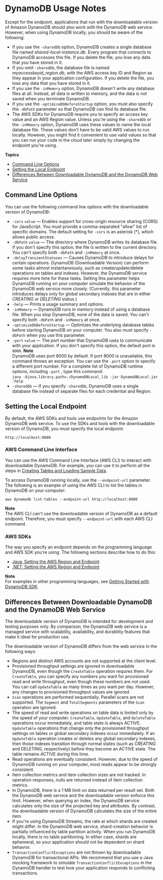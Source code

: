 # DynamoDB Usage Notes<a name="DynamoDBLocal.UsageNotes"></a>

Except for the endpoint, applications that run with the downloadable version of Amazon DynamoDB should also work with the DynamoDB web service\. However, when using DynamoDB locally, you should be aware of the following:
+ If you use the `-sharedDb` option, DynamoDB creates a single database file named *shared\-local\-instance\.db*\. Every program that connects to DynamoDB accesses this file\. If you delete the file, you lose any data that you have stored in it\.
+ If you omit `-sharedDb`, the database file is named *myaccesskeyid\_region\.db*, with the AWS access key ID and Region as they appear in your application configuration\. If you delete the file, you lose any data that you have stored in it\.
+ If you use the `-inMemory` option, DynamoDB doesn't write any database files at all\. Instead, all data is written to memory, and the data is not saved when you terminate DynamoDB\.
+ If you use the `-optimizeDbBeforeStartup` option, you must also specify the `-dbPath` parameter so that DynamoDB can find its database file\.
+ The AWS SDKs for DynamoDB require you to specify an access key value and an AWS Region value\. Unless you're using the `-sharedDb` or the `-inMemory` option, DynamoDB uses these values to name the local database file\. These values don't have to be valid AWS values to run locally\. However, you might find it convenient to use valid values so that you can run your code in the cloud later simply by changing the endpoint you're using\.

**Topics**
+ [Command Line Options](#DynamoDBLocal.CommandLineOptions)
+ [Setting the Local Endpoint](#DynamoDBLocal.Endpoint)
+ [Differences Between Downloadable DynamoDB and the DynamoDB Web Service](#DynamoDBLocal.Differences)

## Command Line Options<a name="DynamoDBLocal.CommandLineOptions"></a>

You can use the following command line options with the downloadable version of DynamoDB:
+ `-cors` `value` — Enables support for cross\-origin resource sharing \(CORS\) for JavaScript\. You must provide a comma\-separated "allow" list of specific domains\. The default setting for `-cors` is an asterisk \(\*\), which allows public access\.
+ `-dbPath` `value` — The directory where DynamoDB writes its database file\. If you don't specify this option, the file is written to the current directory\. You can't specify both `-dbPath` and `-inMemory` at once\.
+ `-delayTransientStatuses` — Causes DynamoDB to introduce delays for certain operations\. DynamoDB \(Downloadable Version\) can perform some tasks almost instantaneously, such as create/update/delete operations on tables and indexes\. However, the DynamoDB service requires more time for these tasks\. Setting this parameter helps DynamoDB running on your computer simulate the behavior of the DynamoDB web service more closely\. \(Currently, this parameter introduces delays only for global secondary indexes that are in either *CREATING* or *DELETING* status\.\)
+ `-help` — Prints a usage summary and options\.
+ `-inMemory` — DynamoDB runs in memory instead of using a database file\. When you stop DynamoDB, none of the data is saved\. You can't specify both `-dbPath` and `-inMemory` at once\.
+ `-optimizeDbBeforeStartup` — Optimizes the underlying database tables before starting DynamoDB on your computer\. You also must specify `-dbPath` when you use this parameter\.
+ `-port` `value` — The port number that DynamoDB uses to communicate with your application\. If you don't specify this option, the default port is `8000`\.
**Note**  
DynamoDB uses port 8000 by default\. If port 8000 is unavailable, this command throws an exception\. You can use the `-port` option to specify a different port number\. For a complete list of DynamoDB runtime options, including `-port` , type this command:  
`java -Djava.library.path=./DynamoDBLocal_lib -jar DynamoDBLocal.jar -help`
+ `-sharedDb` — If you specify `-sharedDb`, DynamoDB uses a single database file instead of separate files for each credential and Region\.

## Setting the Local Endpoint<a name="DynamoDBLocal.Endpoint"></a>

By default, the AWS SDKs and tools use endpoints for the Amazon DynamoDB web service\. To use the SDKs and tools with the downloadable version of DynamoDB, you must specify the local endpoint:

`http://localhost:8000`

### AWS Command Line Interface<a name="DynamoDBLocal.Endpoint.CLI"></a>

You can use the AWS Command Line Interface \(AWS CLI\) to interact with downloadable DynamoDB\. For example, you can use it to perform all the steps in [Creating Tables and Loading Sample Data](SampleData.md)\.

To access DynamoDB running locally, use the `--endpoint-url` parameter\. The following is an example of using the AWS CLI to list the tables in DynamoDB on your computer:

```
aws dynamodb list-tables --endpoint-url http://localhost:8000
```

**Note**  
The AWS CLI can't use the downloadable version of DynamoDB as a default endpoint\. Therefore, you must specify `--endpoint-url` with each AWS CLI command\.

### AWS SDKs<a name="DynamoDBLocal.Endpoint.SDK"></a>

The way you specify an endpoint depends on the programming language and AWS SDK you're using\. The following sections describe how to do this:
+ [Java: Setting the AWS Region and Endpoint](CodeSamples.Java.md#CodeSamples.Java.RegionAndEndpoint)
+ [\.NET: Setting the AWS Region and Endpoint](CodeSamples.DotNet.md#CodeSamples.DotNet.RegionAndEndpoint)

**Note**  
For examples in other programming languages, see [Getting Started with DynamoDB SDK](GettingStarted.md)\.

## Differences Between Downloadable DynamoDB and the DynamoDB Web Service<a name="DynamoDBLocal.Differences"></a>

The downloadable version of DynamoDB is intended for development and testing purposes only\. By comparison, the DynamoDB web service is a managed service with scalability, availability, and durability features that make it ideal for production use\. 

The downloadable version of DynamoDB differs from the web service in the following ways:
+ Regions and distinct AWS accounts are not supported at the client level\.
+ Provisioned throughput settings are ignored in downloadable DynamoDB, even though the `CreateTable` operation requires them\. For `CreateTable`, you can specify any numbers you want for provisioned read and write throughput, even though these numbers are not used\. You can call `UpdateTable` as many times as you want per day\. However, any changes to provisioned throughput values are ignored\.
+ `Scan` operations are performed sequentially\. Parallel scans are not supported\. The `Segment` and `TotalSegments` parameters of the `Scan` operation are ignored\.
+ The speed of read and write operations on table data is limited only by the speed of your computer\. `CreateTable`, `UpdateTable`, and `DeleteTable` operations occur immediately, and table state is always ACTIVE\. `UpdateTable` operations that change only the provisioned throughput settings on tables or global secondary indexes occur immediately\. If an `UpdateTable` operation creates or deletes any global secondary indexes, then those indexes transition through normal states \(such as CREATING and DELETING, respectively\) before they become an ACTIVE state\. The table remains ACTIVE during this time\.
+ Read operations are eventually consistent\. However, due to the speed of DynamoDB running on your computer, most reads appear to be strongly consistent\.
+ Item collection metrics and item collection sizes are not tracked\. In operation responses, nulls are returned instead of item collection metrics\.
+ In DynamoDB, there is a 1 MB limit on data returned per result set\. Both the DynamoDB web service and the downloadable version enforce this limit\. However, when querying an index, the DynamoDB service calculates only the size of the projected key and attributes\. By contrast, the downloadable version of DynamoDB calculates the size of the entire item\.
+ If you're using DynamoDB Streams, the rate at which shards are created might differ\. In the DynamoDB web service, shard\-creation behavior is partially influenced by table partition activity\. When you run DynamoDB locally, there is no table partitioning\. In either case, shards are ephemeral, so your application should not be dependent on shard behavior\.
+  `TransactionConflictExceptions` are not thrown by downloadable DynamoDB for transactional APIs\. We recommend that you use a Java mocking framework to simulate `TransactionConflictExceptions` in the DynamoDB handler to test how your application responds to conflicting transactions\. 